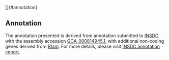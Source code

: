 []{#annotation}

Annotation
----------

The annotation presented is derived from annotation submitted to
[INSDC](http://www.insdc.org) with the assembly accession
[GCA\_000814945.1](http://www.ebi.ac.uk/ena/data/view/GCA_000814945.1),
with additional non-coding genes derived from
[Rfam](http://rfam.xfam.org/). For more details, please visit [INSDC
annotation
import](http://ensemblgenomes.org/info/data/insdc_annotation).
